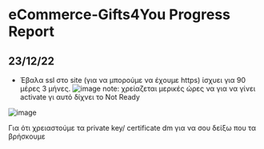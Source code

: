 # eCommerce-Gifts4You Progress Report

## 23/12/22
- Έβαλα ssl στο site (για να μπορούμε να έχουμε https) ίσχυει για 90 μέρες 3 μήνες.
![image](https://user-images.githubusercontent.com/39650065/209299615-1694037b-e4ab-48b5-9e6e-6854434df46f.png)
note: χρείαζεται μερικές ώρες να για να γίνει activate γι αυτό δίχνει το Not Ready

![image](https://user-images.githubusercontent.com/39650065/209312367-2fb48973-9218-445e-b66a-0c3080b5af1b.png)

Για ότι χρειαστούμε τα private key/ certificate dm για να σου δείξω που τα βρήσκουμε
